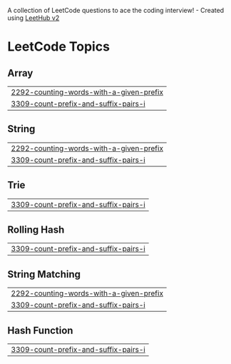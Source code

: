 A collection of LeetCode questions to ace the coding interview! - Created using [LeetHub v2](https://github.com/arunbhardwaj/LeetHub-2.0)
<!---LeetCode Topics Start-->
# LeetCode Topics
## Array
|  |
| ------- |
| [2292-counting-words-with-a-given-prefix](https://github.com/prakashsawant1090/LeetCode/tree/master/2292-counting-words-with-a-given-prefix) |
| [3309-count-prefix-and-suffix-pairs-i](https://github.com/prakashsawant1090/LeetCode/tree/master/3309-count-prefix-and-suffix-pairs-i) |
## String
|  |
| ------- |
| [2292-counting-words-with-a-given-prefix](https://github.com/prakashsawant1090/LeetCode/tree/master/2292-counting-words-with-a-given-prefix) |
| [3309-count-prefix-and-suffix-pairs-i](https://github.com/prakashsawant1090/LeetCode/tree/master/3309-count-prefix-and-suffix-pairs-i) |
## Trie
|  |
| ------- |
| [3309-count-prefix-and-suffix-pairs-i](https://github.com/prakashsawant1090/LeetCode/tree/master/3309-count-prefix-and-suffix-pairs-i) |
## Rolling Hash
|  |
| ------- |
| [3309-count-prefix-and-suffix-pairs-i](https://github.com/prakashsawant1090/LeetCode/tree/master/3309-count-prefix-and-suffix-pairs-i) |
## String Matching
|  |
| ------- |
| [2292-counting-words-with-a-given-prefix](https://github.com/prakashsawant1090/LeetCode/tree/master/2292-counting-words-with-a-given-prefix) |
| [3309-count-prefix-and-suffix-pairs-i](https://github.com/prakashsawant1090/LeetCode/tree/master/3309-count-prefix-and-suffix-pairs-i) |
## Hash Function
|  |
| ------- |
| [3309-count-prefix-and-suffix-pairs-i](https://github.com/prakashsawant1090/LeetCode/tree/master/3309-count-prefix-and-suffix-pairs-i) |
<!---LeetCode Topics End-->